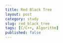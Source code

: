 ```yaml
---
title: Red Black Tree
layout: post
category: study
slug: red_black_tree
tags: [C/C++, Algorithm]
published: false
---
```

